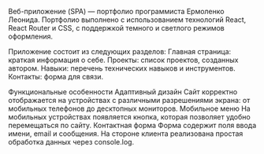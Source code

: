 
Веб-приложение (SPA) — портфолио программиста Ермоленко Леонида. Портфолио выполнено с использованием технологий React, React Router и CSS, с поддержкой темного и светлого режимов оформления.

Приложение состоит из следующих разделов:
Главная страница: краткая информация о себе.
Проекты: список проектов, созданных автором.
Навыки: перечень технических навыков и инструментов.
Контакты: форма для связи.

Функциональные особенности
Адаптивный дизайн
Сайт корректно отображается на устройствах с различными разрешениями экрана: от мобильных телефонов до десктопных мониторов.
Мобильное меню
На мобильных устройствах появляется кнопка, которая позволяет удобно перемещаться по сайту.
Контактная форма
Форма содержит поля ввода имени, email и сообщения. На стороне клиента реализована простая обработка данных через console.log.
